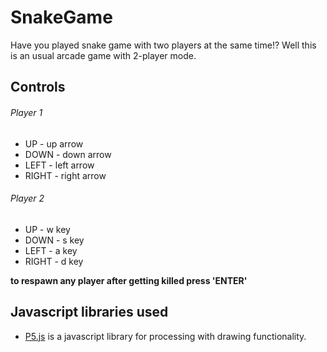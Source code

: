 # SnakeGame
Have you played snake game with two players at the same time!? Well this is an usual arcade game with 2-player mode.

## Controls
 ###### Player 1
 - UP - up arrow
 - DOWN - down arrow
 - LEFT - left arrow
 - RIGHT - right arrow

 ###### Player 2
 - UP - w key
 - DOWN - s key
 - LEFT - a key
 - RIGHT - d key

 **to respawn any player after getting killed press 'ENTER'**
  
  
  ## Javascript libraries used
   - [P5.js](https://p5js.org/) is a javascript library for processing with drawing functionality.
   
